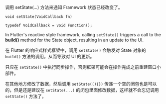 调用 setState(...) 方法来通知 Framework 状态已经改变了。

`void setState(VoidCallback fn)`

`typedef VoidCallback = void Function();`

In Flutter's reactive style framework, calling `setState()` triggers a call to the **build()** method for the State object, resulting in an update to the UI.

在 Flutter 的响应式样式框架中，调用 `setState()` 会触发对 State 对象的 `build()` 方法的调用，从而导致对 UI 的更新。

只应在 `setState()` 中执行同步操作，否则框架可能会在操作完成之前重建窗口小部件。

在其他地方修改了数据，然后调用 `setState((){})` 传递一个空的闭包也是可以的，但是还是建议在  `setState(...)` 的闭包里面修改数据，这样就不会忘记调用 `setState()` 方法了。